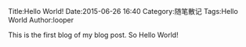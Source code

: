 Title:Hello World!
Date:2015-06-26 16:40
Category:随笔散记
Tags:Hello World
Author:looper

This is the first blog of my blog post.
So Hello World!
